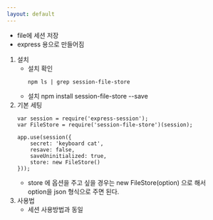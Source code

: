 ```yaml
---
layout: default 
---
```

- file에 세션 저장
- express 용으로 만들어짐 
1. 설치 
    - 설치 확인 
        ```
        npm ls | grep session-file-store
        ```
    - 설치 
        npm install session-file-store --save
2. 기본 세팅
    ```
    var session = require('express-session');
    var FileStore = require('session-file-store')(session);
    
    app.use(session({
        secret: 'keyboard cat',
        resave: false,
        saveUninitialized: true,
        store: new FileStore()
    }));
    ```
    - store 에 옵션을 주고 싶을 경우는 new FileStore(option) 으로 해서     
    option을 json 형식으로 주면 된다. 
3. 사용법
    - 세션 사용방법과 동일